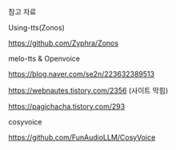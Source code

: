 
참고 자료

Using-tts(Zonos)

https://github.com/Zyphra/Zonos


melo-tts & Openvoice

https://blog.naver.com/se2n/223632389513

https://webnautes.tistory.com/2356 (사이트 막힘)

https://pagichacha.tistory.com/293


cosyvoice

https://github.com/FunAudioLLM/CosyVoice
